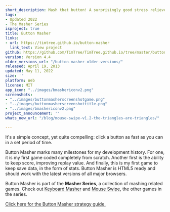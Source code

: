```yaml
---
short_description: Mash that button! A surprisingly good stress reliever
tags:
- Updated 2022
- The Masher Series
isproject: true
title: Button Masher
links:
- url: https://timtree.github.io/button-masher
  link_text: View project
github: https://github.com/TimTree/TimTree.github.io/tree/master/button-masher
version: Version 4.4
older_versions_url: "/button-masher-older-versions/"
released: April 19, 2013
updated: May 11, 2022
size: ''
platform: Web
license: MIT
app_icon: "../images/bmashericonv2.png"
screenshots:
- "../images/buttonmasherscreenshotgame.png"
- "../images/buttonmasherscreenshottitle.png"
- "../images/bmashericonv2.png"
project_announcement: ''
whats_new_url: "/blog/mouse-swipe-v1.2-the-triangles-are-triangles/"

---
```

It's a simple concept, yet quite compelling: click a button as fast as you can in a set period of time.

Button Masher marks many milestones for my development history. For one, it is my first game coded completely from scratch. Another first is the ability to keep score, improving replay value. And finally, this is my first game to keep save data, in the form of stats. Button Masher is HTML5 ready and should work with the latest versions of all major browsers.

Button Masher is part of the **Masher Series**, a collection of mashing related games. Check out [Keyboard Masher](/keyboard-masher/) and [Mouse Swipe](/mouse-swipe/), the other games in the series.

[Click here for the Button Masher strategy guide.](/blog/the-button-masher-strategy-guide/)